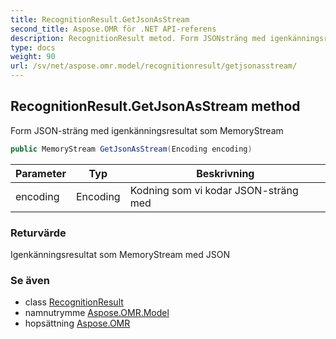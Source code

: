 ```yaml
---
title: RecognitionResult.GetJsonAsStream
second_title: Aspose.OMR för .NET API-referens
description: RecognitionResult metod. Form JSONsträng med igenkänningsresultat som MemoryStream
type: docs
weight: 90
url: /sv/net/aspose.omr.model/recognitionresult/getjsonasstream/
---
```

## RecognitionResult.GetJsonAsStream method

Form JSON-sträng med igenkänningsresultat som MemoryStream

```csharp
public MemoryStream GetJsonAsStream(Encoding encoding)
```

| Parameter | Typ | Beskrivning |
| --- | --- | --- |
| encoding | Encoding | Kodning som vi kodar JSON-sträng med |

### Returvärde

Igenkänningsresultat som MemoryStream med JSON

### Se även

* class [RecognitionResult](../)
* namnutrymme [Aspose.OMR.Model](../../recognitionresult/)
* hopsättning [Aspose.OMR](../../../)


